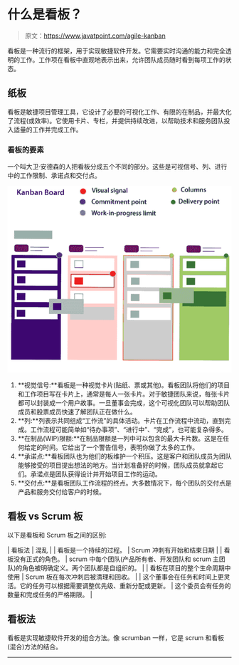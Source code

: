 # 什么是看板？

> 原文：<https://www.javatpoint.com/agile-kanban>

看板是一种流行的框架，用于实现敏捷软件开发。它需要实时沟通的能力和完全透明的工作。工作项在看板中直观地表示出来，允许团队成员随时看到每项工作的状态。

## 纸板

看板是敏捷项目管理工具，它设计了必要的可视化工作、有限的在制品，并最大化了流程(或效率)。它使用卡片、专栏，并提供持续改进，以帮助技术和服务团队投入适量的工作并完成工作。

### 看板的要素

一个叫大卫·安德森的人把看板分成五个不同的部分。这些是可视信号、列、进行中的工作限制、承诺点和交付点。

![Agile Kanban](img/cf1f6648666112889424841cdf82a6f0.png)

1.  **视觉信号:**看板是一种视觉卡片(贴纸、票或其他)。看板团队将他们的项目和工作项目写在卡片上，通常是每人一张卡片。对于敏捷团队来说，每张卡片都可以封装成一个用户故事。一旦董事会完成，这个可视化团队可以帮助团队成员和股票成员快速了解团队正在做什么。
2.  **列:**列表示共同组成“工作流”的具体活动。卡片在工作流程中流动，直到完成。工作流程可能简单如“待办事项”、“进行中”、“完成”，也可能复杂得多。
3.  **在制品(WIP)限额:**在制品限额是一列中可以包含的最大卡片数。这是在任何给定的时间。它给出了一个警告信号，表明你做了太多的工作。
4.  **承诺点:**看板团队也为他们的板维护一个积压。这是客户和团队成员为团队能够接受的项目提出想法的地方。当计划准备好的时候，团队成员就拿起它们。承诺点是团队获得设计并开始项目工作的运动。
5.  **交付点:**是看板团队工作流程的终点。大多数情况下，每个团队的交付点是产品和服务交付给客户的时候。

## 看板 vs Scrum 板

以下是看板和 Scrum 板之间的区别:

| 看板法 | 混乱 |
| 看板是一个持续的过程。 | Scrum 冲刺有开始和结束日期 |
| 看板没有正式的角色。 | scrum 中每个团队(产品所有者、开发团队和 scrum 主团队)的角色被明确定义。两个团队都是自组织的。 |
| 看板在项目的整个生命周期中使用 | Scrum 板在每次冲刺后被清理和回收。 |
| 这个董事会在任务和时间上更灵活。它的任务可以根据需要调整优先级、重新分配或更新。 | 这个委员会有任务的数量和完成任务的严格期限。 |

## 看板法

看板是实现敏捷软件开发的组合方法。像 scrumban 一样，它是 scrum 和看板(混合)方法的结合。

* * *